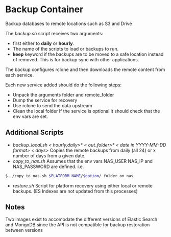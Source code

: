 # Backup Container

Backup databases to remote locations such as S3 and Drive

The *backup.sh* script receives two arguments:
* first either to **daily** or **hourly**.
* The name of the scripts to load or backups to run.
* **keep** keyword if the backups are to be moved to a safe location instead of removed. This is for backup sync with other applications.

The backup configures rclone and then downloads the remote content from each service.

Each new service added should do the following steps:
* Unpack the arguments folder and remote_folder
* Dump the service for recovery
* Use rclone to send the data upstream
* Clean the local folder
If the service is optional it should check that the env vars are set.

## Additional Scripts

* *backup_local.sh < hourly,daily>\* < out_folder>\* < date in YYYY-MM-DD format> < days>* Copies the remote backups from daily (all 24) or x number of days from a given date.
* *copy_to_nas.sh* Assumes that the env vars NAS_USER NAS_IP and NAS_PASSWORD are defined. i.e.
```bash
$ ./copy_to_nas.sh $PLATFORM_NAME/$option/ folder_on_nas
```
* *restore.sh* Script for platform recovery using either local or remote backups. (ES Indexes are not updated from this processes)

## Notes

Two images exist to accomodate the different versions of Elastic Search and MongoDB since the API is not compatible for backup restoration between versions